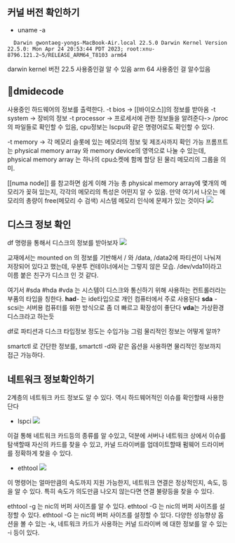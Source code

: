 

## 커널 버전 확인하기

- uname -a

```
  Darwin gwontaeg-yongs-MacBook-Air.local 22.5.0 Darwin Kernel Version 22.5.0: Mon Apr 24 20:53:44 PDT 2023; root:xnu-8796.121.2~5/RELEASE_ARM64_T8103 arm64
```
darwin kernel 버전 22.5 사용중인걸 알 수 있음
arm 64 사용중인 걸 알수있음

## dmidecode

사용중인 하드웨어의 정보를 출력한다.
-t bios -> [[바이오스]]의 정보를 받아옴
-t  system -> 장비의 정보
-t processor -> 프로세서에 관한 정보들을 알려준다->  /proc의 파일들로 확인할 수 있음,
cpu정보는 lscpu와 같은 명령어로도 확인할 수 있다.


-t memory -> 각 메모리 슬롯에 있는 메모리의 정보 및 제조사까지 확인 가능
프롬프트는 physical memory array 와 memory device의 영역으로 나눌 수 있는데, 
physical memory array 는 하나의 cpu소켓에 함께 할당 된 물리 메모리의 그룹을 의미.

[[numa node]] 를 참고하면 쉽게 이해 가능
총  physical memory array에 몇개의 메모리가 꽂혀 있는지, 각각의 메모리의 특성은 어떤지 알 수 있음.
만약 여기서 나오는 메모리의 총량이 free(메모리 수 검색) 시스템 메모리 인식에 문제가 있는 것이다
![](https://i.imgur.com/mudKcTi.png)



## 디스크 정보 확인

df 명령을 통해서 디스크의 정보를 받아보자
![](https://i.imgur.com/kOald1k.png)

교재에서는 mounted on 의 정보를 기반해서 / 와 /data, /data2에 파티션이 나눠져 저장되어 있다고 했는데, 우분투 컨테이너에서는 그렇지 않은 모습.
/dev/vda1이라고 이름 붙은 친구가 디스크 인 것 같다.

여기서  #sda #hda #vda 는 시스템이 디스크와 통신하기 위해 사용하는 컨트롤러라는 부품의 타입을 칭한다.
**had**- 는 ide타입으로  개인 컴퓨터에서 주로 사용된다
**sda** - scsi는 서버용 컴퓨터를 위한 방식으로 좀 더 빠르고 확장성이 좋단다
**vda**는 가상환경 디스크라고 하는듯 

df로 파티션과 디스크 타입정보 정도는 수입가능
그럼 물리적인 정보는 어떻게 알까?

smartctl 로 간단한 정보를,
smartctl -d와 같은 옵션을 사용하면 물리적인 정보까지 접근 가능하다.

## 네트워크 정보확인하기

2계층의 네트워크 카드 정보도 알 수 있다. 역시 하드웨어적인 이슈를 확인할때 사용한단다
- lspci
![](https://i.imgur.com/RihW2iw.png)

이걸 통해 네트워크 카드등의 종류를 알 수있고, 덕분에 서버나 네트워크 상에서 이슈를 탐색할때 자신의 카드를 찾을 수 있고, 카널 드라이버를 업데이트할때 펌웨어 드라이버를 정확하게 찾을 수 있다.

- ethtool
![](https://i.imgur.com/nSrtH9E.png)

이 명령어는 얼마만큼의 속도까지 지원 가능한지, 네트워크 연결은 정상적인지, 속도, 등을 알 수 있다.
특히 속도가 의도만큼 나오지 않는다면 연결 불량등을 찾을 수 있다.

ethtool -g 는 nic의 버퍼 사이즈를 알 수 있다.
ethtool -G 는 nic의 버퍼 사이즈를 설정할 수 있다.
ethtool -G 는 nic의 버퍼 사이즈를 설정할 수 있다.
다양한 성능향상 옵션을 볼 수 있는 -k,   네트워크 카드가 사용하는 커널 드라이버 에 대한 정보를 알 수 있는 -i 등이 있다.








